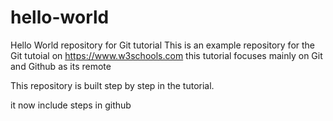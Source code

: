 # hello-world
Hello World repository for Git tutorial
This is an example repository for the Git tutoial on https://www.w3schools.com
this tutorial focuses mainly on Git and Github as its remote

This repository is built step by step in the tutorial.

it now include steps in github
